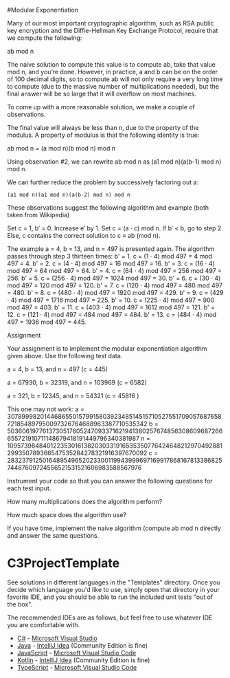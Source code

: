 #Modular Exponentiation

Many of our most important cryptographic algorithm, such as RSA public key encryption and the Diffie-Hellman Key Exchange Protocol, require that we compute the following:

ab mod n

The naive solution to compute this value is to compute ab, take that value mod n, and you’re done. However, in practice, a and b can be on the order of 100 decimal digits, so to compute ab will not only require a very long time to compute (due to the massive number of multiplications needed), but the final answer will be so large that it will overflow on most machines. 

To come up with a more reasonable solution, we make a couple of observations.

The final value will always be less than n, due to the property of the modulus.
A property of modulus is that the following identity is true:

ab mod n = (a mod n)(b mod n) mod n


Using observation #2, we can rewrite ab mod n as (a1 mod n)(a(b-1) mod n) mod n.

We can further reduce the problem by successively factoring out a:

	(a1 mod n)(a1 mod n)(a(b-2) mod n) mod n

These observations suggest the following algorithm and example (both taken from Wikipedia)

Set c = 1, b′ = 0.
Increase e′ by 1.
Set c = (a ⋅ c) mod n.
If b′ < b, go to step 2. Else, c contains the correct solution to c ≡ ab (mod n).

The example a = 4, b = 13, and n = 497 is presented again. The algorithm passes through step 3 thirteen times:
b' = 1. c = (1 ⋅ 4) mod 497 = 4 mod 497 = 4.
b' = 2. c = (4 ⋅ 4) mod 497 = 16 mod 497 = 16.
b' = 3. c = (16 ⋅ 4) mod 497 = 64 mod 497 = 64.
b' = 4. c = (64 ⋅ 4) mod 497 = 256 mod 497 = 256.
b' = 5. c = (256 ⋅ 4) mod 497 = 1024 mod 497 = 30.
b' = 6. c = (30 ⋅ 4) mod 497 = 120 mod 497 = 120.
b' = 7. c = (120 ⋅ 4) mod 497 = 480 mod 497 = 480.
b' = 8. c = (480 ⋅ 4) mod 497 = 1920 mod 497 = 429.
b' = 9. c = (429 ⋅ 4) mod 497 = 1716 mod 497 = 225.
b' = 10. c = (225 ⋅ 4) mod 497 = 900 mod 497 = 403.
b' = 11. c = (403 ⋅ 4) mod 497 = 1612 mod 497 = 121.
b' = 12. c = (121 ⋅ 4) mod 497 = 484 mod 497 = 484.
b' = 13. c = (484 ⋅ 4) mod 497 = 1936 mod 497 = 445.

Assignment

Your assignment is to implement the modular exponentiation algorithm given above. Use the following test data.

a = 4, b = 13, and n = 497 (c = 445)


a = 67930, b = 32319, and n = 103969 (c = 6582)


a = 321, b = 12345, and n = 54321 (c = 45816 )


This one may not work: 
a = 3078999820144686550157991580392348514515710527551709057687658721854897950097326764688963387710535342
b = 5036061977613730517605247093371621941380257674856308609687266655721910711148679418191449796340381987
n = 1095739848401223530161382030331916535350776424648212970492881299350789366547535284278321916397670092
c = 283237912501648954965202330011994399969716991786816781338682574487609724556521531521606983588567976


 
Instrument your code so that you can answer the following questions for each test input.

How many multiplications does the algorithm perform?


How much space does the algorithm use?

If you have time, implement the naive algorithm (compute ab mod n directly and answer the same questions.

















# C3ProjectTemplate

See solutions in different languages in the "Templates" directory. Once you decide which language you'd like to use,
simply open that directory in your favorite IDE, and you should be able to run the included unit tests "out of the box".

The recommended IDEs are as follows, but feel free to use whatever IDE you are comfortable with.

-   [C#](Templates/C#) - [Microsoft Visual Studio](https://visualstudio.microsoft.com/vs/community/)
-   [Java](Templates/Java) - [IntelliJ Idea](https://www.jetbrains.com/idea/download) (Community Edition is fine)
-   [JavaScript](Templates/JavaScript) - [Microsoft Visual Studio Code](https://code.visualstudio.com/)
-   [Kotlin](Templates/Kotlin) - [IntelliJ Idea](https://www.jetbrains.com/idea/download) (Community Edition is fine)
-   [TypeScript](Templates/TypeScript) - [Microsoft Visual Studio Code](https://code.visualstudio.com/)
